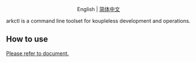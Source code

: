 <div align="center">

English | [简体中文](./README-zh_CN.md)

</div>

arkctl is a command line toolset for koupleless development and operations.

## How to use
[Please refer to document.](https://koupleless.gitee.io/docs/tutorials/module-development/module-dev-arkctl/) 

